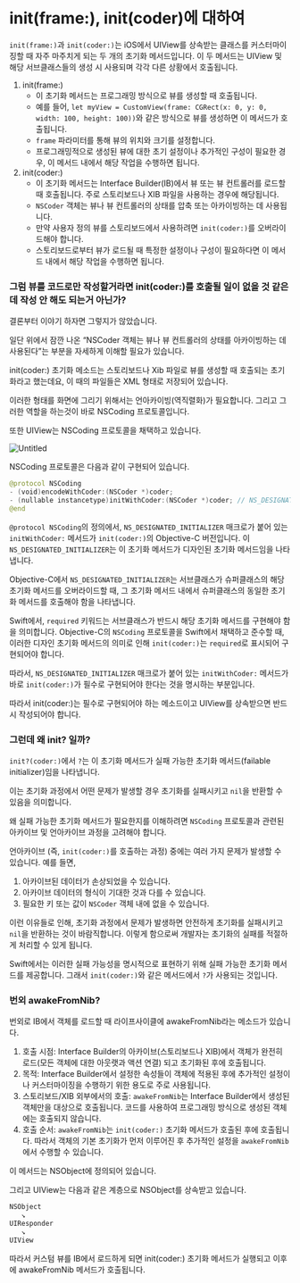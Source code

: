 # init(frame:), init(coder)에 대하여

`init(frame:)`과 `init(coder:)`는 iOS에서 UIView를 상속받는 클래스를 커스터마이징할 때 자주 마주치게 되는 두 개의 초기화 메서드입니다. 이 두 메서드는 UIView 및 해당 서브클래스들의 생성 시 사용되며 각각 다른 상황에서 호출됩니다.

1. init(frame:)
   - 이 초기화 메서드는 프로그래밍 방식으로 뷰를 생성할 때 호출됩니다.
   - 예를 들어, `let myView = CustomView(frame: CGRect(x: 0, y: 0, width: 100, height: 100))`와 같은 방식으로 뷰를 생성하면 이 메서드가 호출됩니다.
   - `frame` 파라미터를 통해 뷰의 위치와 크기를 설정합니다.
   - 프로그래밍적으로 생성된 뷰에 대한 초기 설정이나 추가적인 구성이 필요한 경우, 이 메서드 내에서 해당 작업을 수행하면 됩니다.
2. init(coder:)
   - 이 초기화 메서드는 Interface Builder(IB)에서 뷰 또는 뷰 컨트롤러를 로드할 때 호출됩니다. 주로 스토리보드나 XIB 파일을 사용하는 경우에 해당됩니다.
   - `NSCoder` 객체는 뷰나 뷰 컨트롤러의 상태를 압축 또는 아카이빙하는 데 사용됩니다.
   - 만약 사용자 정의 뷰를 스토리보드에서 사용하려면 `init(coder:)`를 오버라이드해야 합니다.
   - 스토리보드로부터 뷰가 로드될 때 특정한 설정이나 구성이 필요하다면 이 메서드 내에서 해당 작업을 수행하면 됩니다.

### 그럼 뷰를 코드로만 작성할거라면 init(coder:)를 호출될 일이 없을 것 같은데 작성 안 해도 되는거 아닌가?

결론부터 이야기 하자면 그렇지가 않았습니다.

일단 위에서 잠깐 나온 “NSCoder 객체는 뷰나 뷰 컨트롤러의 상태를 아카이빙하는 데 사용된다”는 부분을 자세하게 이해할 필요가 있습니다.

init(coder:) 초기화 메소드는 스토리보드나 Xib 파일로 뷰를 생성할 때 호출되는 초기화라고 했는데요, 이 때의 파일들은 XML 형태로 저장되어 있습니다.

이러한 형태를 화면에 그리기 위해서는 언아카이빙(역직렬화)가 필요합니다. 그리고 그러한 역할을 하는것이 바로 NSCoding 프로토콜입니다.

또한 UIView는 NSCoding 프로토콜을 채택하고 있습니다.

![Untitled](https://prod-files-secure.s3.us-west-2.amazonaws.com/35feff1a-b00e-45d2-8e8b-157f74dde233/d5e12dbc-d463-4501-865f-8b3b5faca77c/Untitled.png)

NSCoding 프로토콜은 다음과 같이 구현되어 있습니다.

```swift
@protocol NSCoding
- (void)encodeWithCoder:(NSCoder *)coder;
- (nullable instancetype)initWithCoder:(NSCoder *)coder; // NS_DESIGNATED_INITIALIZER
@end
```

`@protocol NSCoding`의 정의에서, `NS_DESIGNATED_INITIALIZER` 매크로가 붙어 있는 `initWithCoder:` 메서드가 `init(coder:)`의 Objective-C 버전입니다. 이 `NS_DESIGNATED_INITIALIZER`는 이 초기화 메서드가 디자인된 초기화 메서드임을 나타냅니다.

Objective-C에서 `NS_DESIGNATED_INITIALIZER`는 서브클래스가 슈퍼클래스의 해당 초기화 메서드를 오버라이드할 때, 그 초기화 메서드 내에서 슈퍼클래스의 동일한 초기화 메서드를 호출해야 함을 나타냅니다.

Swift에서, `required` 키워드는 서브클래스가 반드시 해당 초기화 메서드를 구현해야 함을 의미합니다. Objective-C의 `NSCoding` 프로토콜을 Swift에서 채택하고 준수할 때, 이러한 디자인 초기화 메서드의 의미로 인해 `init(coder:)`는 `required`로 표시되어 구현되어야 합니다.

따라서, `NS_DESIGNATED_INITIALIZER` 매크로가 붙어 있는 `initWithCoder:` 메서드가 바로 `init(coder:)`가 필수로 구현되어야 한다는 것을 명시하는 부분입니다.

따라서 init(coder:)는 필수로 구현되어야 하는 메소드이고 UIView를 상속받으면 반드시 작성되어야 합니다.

### 그런데 왜 init? 일까?

`init?(coder:)`에서 `?`는 이 초기화 메서드가 실패 가능한 초기화 메서드(failable initializer)임을 나타냅니다.

이는 초기화 과정에서 어떤 문제가 발생할 경우 초기화를 실패시키고 `nil`을 반환할 수 있음을 의미합니다.

왜 실패 가능한 초기화 메서드가 필요한지를 이해하려면 `NSCoding` 프로토콜과 관련된 아카이브 및 언아카이브 과정을 고려해야 합니다.

언아카이브 (즉, `init(coder:)`를 호출하는 과정) 중에는 여러 가지 문제가 발생할 수 있습니다. 예를 들면,

1. 아카이브된 데이터가 손상되었을 수 있습니다.
2. 아카이브 데이터의 형식이 기대한 것과 다를 수 있습니다.
3. 필요한 키 또는 값이 `NSCoder` 객체 내에 없을 수 있습니다.

이런 이유들로 인해, 초기화 과정에서 문제가 발생하면 안전하게 초기화를 실패시키고 `nil`을 반환하는 것이 바람직합니다. 이렇게 함으로써 개발자는 초기화의 실패를 적절하게 처리할 수 있게 됩니다.

Swift에서는 이러한 실패 가능성을 명시적으로 표현하기 위해 실패 가능한 초기화 메서드를 제공합니다. 그래서 `init(coder:)`와 같은 메서드에서 `?`가 사용되는 것입니다.

### 번외 awakeFromNib?

번외로 IB에서 객체를 로드할 때 라이프사이클에 awakeFromNib라는 메소드가 있습니다.

1. 호출 시점: Interface Builder의 아카이브(스토리보드나 XIB)에서 객체가 완전히 로드(모든 객체에 대한 아웃랫과 액션 연결) 되고 초기화된 후에 호출됩니다.
2. 목적: Interface Builder에서 설정한 속성들이 객체에 적용된 후에 추가적인 설정이나 커스터마이징을 수행하기 위한 용도로 주로 사용됩니다.
3. 스토리보드/XIB 외부에서의 호출: `awakeFromNib`는 Interface Builder에서 생성된 객체만을 대상으로 호출됩니다. 코드를 사용하여 프로그래밍 방식으로 생성된 객체에는 호출되지 않습니다.
4. 호출 순서: `awakeFromNib`는 `init(coder:)` 초기화 메서드가 호출된 후에 호출됩니다. 따라서 객체의 기본 초기화가 먼저 이루어진 후 추가적인 설정을 `awakeFromNib`에서 수행할 수 있습니다.

이 메서드는 NSObject에 정의되어 있습니다.

그리고 UIView는 다음과 같은 계층으로 NSObject를 상속받고 있습니다.

```objectivec
NSObject
   ↘
UIResponder
   ↘
UIView
```

따라서 커스텀 뷰를 IB에서 로드하게 되면 init(coder:) 초기화 메서드가 실행되고 이후에 awakeFromNib 메서드가 호출됩니다.
